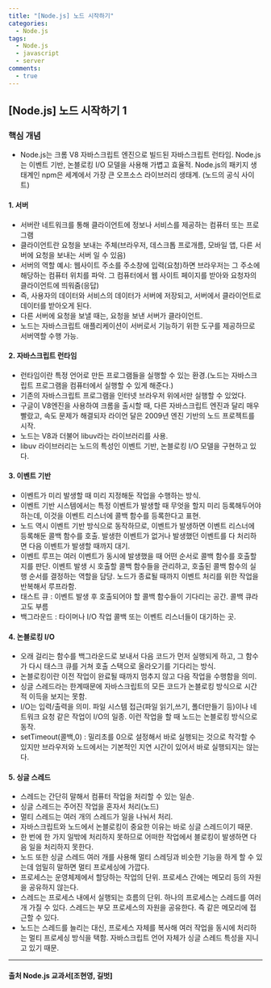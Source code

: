 ```yaml
---
title: "[Node.js] 노드 시작하기"
categories:
  - Node.js
tags:
  - Node.js
  - javascript
  - server
comments:
  - true
---
```

## [Node.js] 노드 시작하기 1

### 핵심 개념

* Node.js는 크롬 V8 자바스크립트 엔진으로 빌드된 자바스크립트 런타임. Node.js는 이벤트 기반, 논블로킹 I/O 모델을 사용해 가볍고 효율적. Node.js의 패키지 생태계인 npm은 세계에서 가장 큰 오프소스 라이브러리 생태계. (노드의 공식 사이트)

#### 1. 서버

* 서버란 네트워크를 통해 클라이언트에 정보나 서비스를 제공하는 컴퓨터 또는 프로그램
* 클라이언트란 요청을 보내는 주체(브라우저, 데스크톱 프로개름, 모바일 앱, 다른 서버에 요청을 보내는 서버 일 수 있음)
* 서버의 역할 예시: 웹사이트 주소를 주소창에 입력(요청)하면 브라우저는 그 주소에 해당하는 컴퓨터 위치를 파악. 그 컴퓨터에서 웹 사이트 페이지를 받아와 요청자의 클라이언트에 띄워줌(응답)
* 즉, 사용자의 데이터와 서비스의 데이터가 서버에 저장되고, 서버에서 클라이언트로 데이터를 받아오게 된다.
*  다른 서버에 요청을 보낼 때는, 요청을 보낸 서버가 클라이언트.
*  노드는 자바스크립트 애플리케이션이 서버로서 기능하기 위한 도구를 제공하므로 서버역할 수행 가능.


#### 2. 자바스크립트 런타임

* 런타임이란 특정 언어로 만든 프로그램들을 실행할 수 있는 환경.(노드는 자바스크립트 프로그램을 컴퓨터에서 실행할 수 있게 해준다.)
* 기존의 자바스크립트 프로그램을 인터넷 브라우저 위에서만 실행할 수 있었다.
* 구글이 V8엔진을 사용하여 크롬을 출시할 때, 다른 자바스크립트 엔진과 달리 매우 빨랐고, 속도 문제가 해결되자 라이언 달은 2009년 엔진 기반의 노드 프로젝트를 시작.
* 노드는 V8과 더불어 libuv라는 라이브러리를 사용.
* libuv 라이브러리는 노드의 특성인 이벤트 기반, 논블로킹 I/O 모델을 구현하고 있다. 

#### 3. 이벤트 기반
* 이벤트가 미리 발생할 때 미리 지정해둔 작업을 수행하는 방식.
* 이벤트 기반 시스템에서는 특정 이벤트가 발생할 때 무엇을 할지 미리 등록해두어야 하는데, 이것을 이벤트 리스너에 콜백 함수를 등록한다고 표현.
* 노드 역시 이벤트 기반 방식으로 동작하므로, 이벤트가 발생하면 이벤트 리스너에 등록해둔 콜백 함수를 호출. 발생한 이벤트가 없거나 발생했던 이벤트를 다 처리하면 다음 이벤트가 발생할 때까지 대기.
* 이벤트 루프는 여러 이벤트가 동시에 발생했을 때 어떤 순서로 콜백 함수를 호출할지를 판단. 이벤트 발생 시 호출할 콜백 함수들을 관리하고, 호출된 콜백 함수의 실행 순서를 결정하는 역할을 담당. 노드가 종료될 때까지 이벤트 처리를 위한 작업을 반복해서 루프라함.
* 태스트 큐 : 이벤트 발생 후 호출되어야 할 콜백 함수들이 기다리는 공간. 콜백 큐라고도 부름
* 백그라운드 : 타이머나 I/O 작업 콜백 또는 이벤트 리스너들이 대기하는 곳.

#### 4. 논블로킹 I/O
* 오래 걸리는 함수를 백그라운드로 보내서 다음 코드가 먼저 실행되게 하고, 그 함수가 다시 태스크 큐를 거쳐 호출 스택으로 올라오기를 기다리는 방식. 
* 논블로킹이란 이전 작업이 완료될 때까지 멈추지 않고 다음 작업을 수행함을 의미.
* 싱글 스레드라는 한계때문에 자바스크립트의 모든 코드가 논블로킹 방식으로 시간적 이득을 보지는 못함.
* I/O는 입력/출력을 의미. 파일 시스템 접근(파일 읽기,쓰기, 폴더만들기 등)이나 네트워크 요청 같은 작업이 I/O의 일종. 이런 작업을 할 때 노드는 논블로킹 방식으로 동작.
* setTimeout(콜백,0) : 밀리초를 0으로 설정해서 바로 실행되는 것으로 착각할 수 있지만 브라우저와 노드에서는 기본적인 지연 시간이 있어서 바로 실행되지는 않는다.

#### 5. 싱글 스레드
* 스레드는 간단히 말해서 컴퓨터 작업을 처리할 수 있는 일손.
* 싱글 스레드는 주어진 작업을 혼자서 처리(노드)
* 멀티 스레드는 여러 개의 스레드가 일을 나눠서 처리.
* 자바스크립트와 노드에서 논블로킹이 중요한 이유는 바로 싱글 스레드이기 때문.
* 한 번에 한 가지 일밖에 처리하지 못하므로 어떠한 작업에서 블로킹이 발생하면 다음 일을 처리하지 못한다.
* 노드 또한 싱글 스레드 여러 개를 사용해 멀티 스레딩과 비슷한 기능을 하게 할 수 있는데 엄밀히 말하면 멀티 프로세싱에 가깝다.
* 프로세스는 운영체제에서 할당하는 작업의 단위. 프로세스 간에는 메모리 등의 자원을 공유하지 않는다.
* 스레드는 프로세스 내에서 실행되는 흐름의 단위. 하나의 프로세스는 스레드를 여러개 가질 수 있다. 스레드는 부모 프로세스의 자원을 공유한다. 즉 같은 메모리에 접근할 수 있다.
* 노드는 스레드를 늘리는 대신, 프로세스 자체를 복사해 여러 작업을 동시에 처리하는 멀티 프로세싱 방식을 택함. 자바스크립트 언어 자체가 싱글 스레드 특성을 지니고 있기 때문.


---

#### 출처 Node.js 교과서[조현영, 길벗]